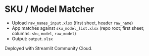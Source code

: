 # SKU / Model Matcher

- Upload `raw_names_input.xlsx` (first sheet, header `raw_name`)
- App matches against `sku_model_list.xlsx` (repo root; first sheet; columns: `sku`, `model`, `raw_model`)
- Output: `output.xlsx`

Deployed with Streamlit Community Cloud.